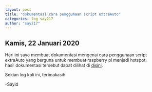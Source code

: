 ```yaml
---
layout: post
title: "dokumentasi cara penggunaan script extraAuto"
categories: log say217
author: "say217"
---
```


## Kamis, 22 Januari 2020


Hari ini saya membuat dokumentasi mengenai cara penggunaan script extraAuto yang berguna untuk membuat raspberry pi menjadi hotspot.  
hasil dokumentasi tersebut dapat dilihat di [disini](https://github.com/UI-FASILKOM-OS/extra192/tree/master/Dokumen/dokumentasi-raspi.md).

Sekian log kali ini, terimakasih

-Sayid